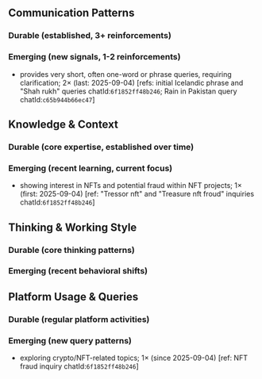 ## Communication Patterns
### Durable (established, 3+ reinforcements)

### Emerging (new signals, 1-2 reinforcements)
- provides very short, often one-word or phrase queries, requiring clarification; 2× (last: 2025-09-04) [refs: initial Icelandic phrase and "Shah rukh" queries chatId:`6f1852ff48b246`; Rain in Pakistan query chatId:`c65b944b66ec47`]

## Knowledge & Context
### Durable (core expertise, established over time)

### Emerging (recent learning, current focus)
- showing interest in NFTs and potential fraud within NFT projects; 1× (first: 2025-09-04) [ref: "Tressor nft" and "Treasure nft froud" inquiries chatId:`6f1852ff48b246`]

## Thinking & Working Style
### Durable (core thinking patterns)

### Emerging (recent behavioral shifts)

## Platform Usage & Queries
### Durable (regular platform activities)

### Emerging (new query patterns)
- exploring crypto/NFT-related topics; 1× (since 2025-09-04) [ref: NFT fraud inquiry chatId:`6f1852ff48b246`]